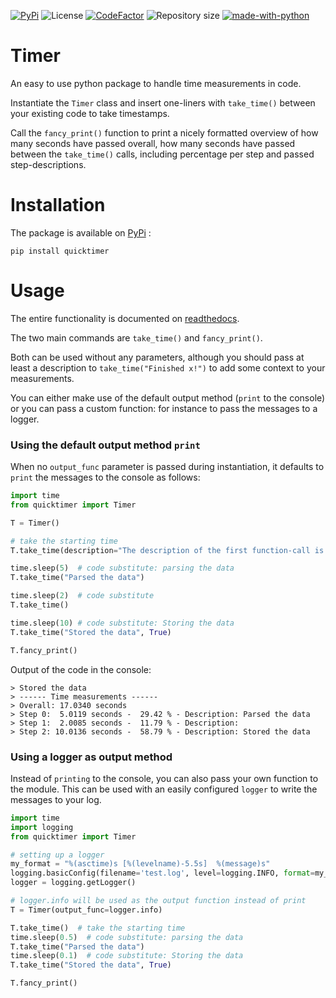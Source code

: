 [![PyPi](https://img.shields.io/pypi/v/quicktimer?color=blue&style=plastic)](https://pypi.org/project/quicktimer/)
![License](https://img.shields.io/pypi/l/quicktimer?style=plastic)
[![CodeFactor](https://www.codefactor.io/repository/github/cribbersix/quicktimer/badge?style=plastic)](https://www.codefactor.io/repository/github/cribbersix/quicktimer)
![Repository size](https://img.shields.io/github/repo-size/Cribbersix/QuickTimer?style=plastic)
[![made-with-python](https://img.shields.io/badge/Made%20with-Python-1f425f.svg?style=plastic)](https://www.python.org/)


# Timer

An easy to use python package to handle time measurements in code. 

Instantiate the `Timer` class and insert one-liners with `take_time()` between your existing code to take timestamps. 

Call the `fancy_print()` function to print a nicely formatted overview of how many seconds have passed overall, how many seconds have passed between the `take_time()` calls, including percentage per step and passed step-descriptions. 


# Installation

The package is available on [PyPi](https://pypi.org/project/quicktimer/) :

```
pip install quicktimer 
```

# Usage

The entire functionality is documented on [readthedocs](https://quicktimer.readthedocs.io/en/latest/quicktimer.html#module-quicktimer).


The two main commands are `take_time()` and `fancy_print()`.

Both can be used without any parameters, although you should pass at least a description to `take_time("Finished x!")` to add some context to your measurements. 

You can either make use of the default output method (`print` to the console) or you can pass a custom function: for instance to pass the messages to a logger. 

### Using the default output method `print`

When no `output_func` parameter is passed during instantiation, it defaults to `print` the messages to the console as follows: 


```python
import time
from quicktimer import Timer

T = Timer()

# take the starting time
T.take_time(description="The description of the first function-call is never displayed!")

time.sleep(5)  # code substitute: parsing the data
T.take_time("Parsed the data")

time.sleep(2)  # code substitute
T.take_time() 

time.sleep(10) # code substitute: Storing the data
T.take_time("Stored the data", True)

T.fancy_print()
```

Output of the code in the console: 

```
> Stored the data
> ------ Time measurements ------
> Overall: 17.0340 seconds
> Step 0:  5.0119 seconds -  29.42 % - Description: Parsed the data
> Step 1:  2.0085 seconds -  11.79 % - Description: 
> Step 2: 10.0136 seconds -  58.79 % - Description: Stored the data
```


### Using a logger as output method 

Instead of `printing` to the console, you can also pass your own function to the module. 
This can be used with an easily configured `logger` to write the messages to your log.   

```python 
import time
import logging
from quicktimer import Timer

# setting up a logger
my_format = "%(asctime)s [%(levelname)-5.5s]  %(message)s"
logging.basicConfig(filename='test.log', level=logging.INFO, format=my_format)
logger = logging.getLogger()

# logger.info will be used as the output function instead of print
T = Timer(output_func=logger.info)  

T.take_time()  # take the starting time
time.sleep(0.5)  # code substitute: parsing the data
T.take_time("Parsed the data")
time.sleep(0.1)  # code substitute: Storing the data
T.take_time("Stored the data", True)

T.fancy_print()
```
